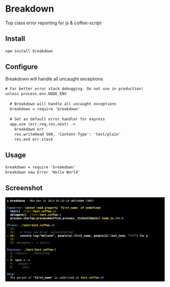 Breakdown
=========
Top class error reporting for js & coffee-script

Install
--------

```bash
npm install breakdown
```

Configure
---------
Breakdown will handle all uncaught exceptions

```coffee-script
# Far better error stack debugging. Do not use in production!
unless process.env.NODE_ENV

  # Breakdown will handle all uncaught exceptions
  breakdown = require 'breakdown'

  # Set as default error handler for express
  app.use (err,req,res,next) ->
    breakdown err
    res.writeHead 500, 'Content-Type': 'text/plain'
    res.end err.stack
```

Usage
-----

```coffee-script
breakdown = require 'breakdown'
breakdown new Error 'Hello World'
```

Screenshot
----------
![Breakdown](https://github.com/missinglink/breakdown/raw/master/img/screenshot.png "Breakdown")
